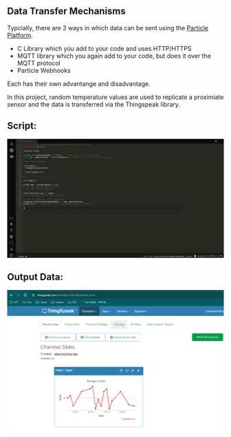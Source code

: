 ## Data Transfer Mechanisms

Typcially, there are 3 ways in which data can be sent using the [Particle Platform](https://particle.io).

* C Library which you add to your code and uses HTTP/HTTPS
* MQTT library which you again add to your code, but does it over the MQTT protocol
* Particle Webhooks

Each has their own advantange and disadvantage. 

In this project, random temperature values are used to replicate a proximiate sensor and the data is transferred via the Thingspeak library.

## Script:

![script](./images/TempHumidity_script.PNG)


## Output Data:

![channel](./images/channel.PNG)

